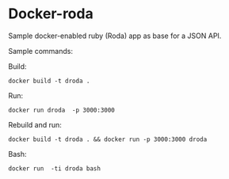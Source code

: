 # Docker-roda

Sample docker-enabled ruby (Roda) app as base for a JSON API.


Sample commands:

Build:

    docker build -t droda .

Run:

    docker run droda  -p 3000:3000

Rebuild and run:

    docker build -t droda . && docker run -p 3000:3000 droda 

Bash:

    docker run  -ti droda bash
